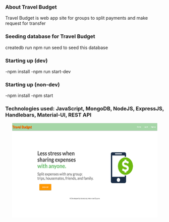 ### About Travel Budget
Travel Budget is web app site for groups to split payments and make request for transfer

### Seeding database for Travel Budget
createdb 
run npm run seed to seed this database

### Starting up (dev)
-npm install
-npm run start-dev

### Starting up (non-dev)
-npm install
-npm start

### Technologies used: JavaScript, MongoDB, NodeJS, ExpressJS, Handlebars, Material-UI, REST API
<p align="center">
  <img width="460" height="300" src="https://github.com/anastasiiasok/travelBudget/blob/main/public/ourapp.png">
</p>
